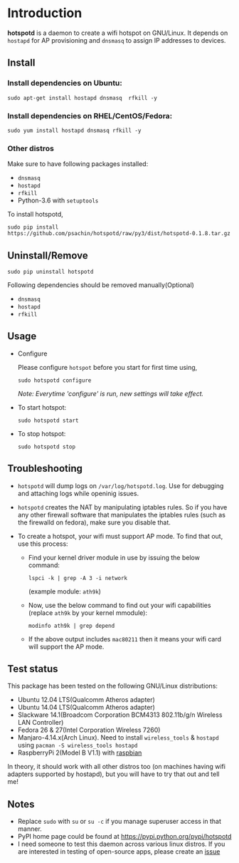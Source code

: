 # Introduction

**hotspotd** is a daemon to create a wifi hotspot on GNU/Linux. It
depends on `hostapd` for AP provisioning and `dnsmasq` to assign IP
addresses to devices.

## Install


### Install dependencies on Ubuntu:

```
sudo apt-get install hostapd dnsmasq  rfkill -y
```

### Install dependencies on RHEL/CentOS/Fedora:

```
sudo yum install hostapd dnsmasq rfkill -y
```

### Other distros
Make sure to have following packages installed:
- `dnsmasq`
- `hostapd`
- `rfkill`
- Python-3.6 with `setuptools`

To install hotspotd,
```
sudo pip install https://github.com/psachin/hotspotd/raw/py3/dist/hotspotd-0.1.8.tar.gz
```

## Uninstall/Remove

```
sudo pip uninstall hotspotd
```

Following dependencies should be removed manually(Optional)
- `dnsmasq`
- `hostapd`
- `rfkill`

## Usage

- Configure

	Please configure `hotspot` before you start for first time using,
	```
	sudo hotspotd configure
	```
	*Note: Everytime 'configure' is run, new settings will take effect.*

- To start hotspot:

	```
	sudo hotspotd start
	```

- To stop hotspot:

	```
	sudo hotspotd stop
	```


## Troubleshooting

* `hotspotd` will dump logs on `/var/log/hotspotd.log`. Use for
  debugging and attaching logs while openinig issues.

* `hotspotd` creates the NAT by manipulating iptables rules. So if you
  have any other firewall software that manipulates the iptables rules
  (such as the firewalld on fedora), make sure you disable that.


* To create a hotspot, your wifi must support AP mode. To find that
  out, use this process:

	* Find your kernel driver module in use by issuing the below command:

		```
		lspci -k | grep -A 3 -i network
		```

		(example module: `ath9k`)

	* Now, use the below command to find out your wifi capabilities
      (replace `ath9k` by your kernel mmodule):

		```
		modinfo ath9k | grep depend
		```

	* If the above output includes `mac80211` then it means your wifi
      card will support the AP mode.

## Test status

This package has been tested on the following GNU/Linux distributions:

* Ubuntu 12.04 LTS(Qualcomm Atheros adapter)
* Ubuntu 14.04 LTS(Qualcomm Atheros adapter)
* Slackware 14.1(Broadcom Corporation BCM4313 802.11b/g/n Wireless LAN Controller)
* Fedora 26 & 27(Intel Corporation Wireless 7260)
* Manjaro-4.14.x(Arch Linux). Need to install `wireless_tools` &
  `hostapd` using `pacman -S wireless_tools hostapd`
* RaspberryPi 2(Model B V1.1) with [raspbian](https://www.raspberrypi.org/downloads/raspbian/)

In theory, it should work with all other distros too (on machines
having wifi adapters supported by hostapd), but you will have to try
that out and tell me!

## Notes
* Replace `sudo` with `su` or `su -c` if you manage superuser access
  in that manner.
* PyPI home page could be found at https://pypi.python.org/pypi/hotspotd
* I need someone to test this daemon across various linux distros. If
  you are interested in testing of open-source apps, please create an [issue](https://github.com/prahladyeri/hotspotd/issues/new)
